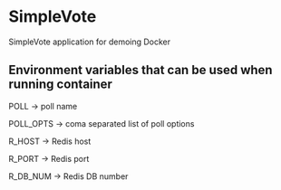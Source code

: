 # SimpleVote
SimpleVote application for demoing Docker

Environment variables that can be used when running container
----
POLL -> poll name

POLL_OPTS -> coma separated list of poll options

R_HOST -> Redis host

R_PORT -> Redis port

R_DB_NUM -> Redis DB number
